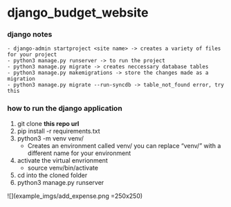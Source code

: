 # django_budget_website

### django notes
    - django-admin startproject <site name> -> creates a variety of files for your project
    - python3 manage.py runserver -> to run the project
    - python3 manage.py migrate -> creates neccessary database tables
    - python3 manage.py makemigrations -> store the changes made as a migration
    - python3 manage.py migrate --run-syncdb -> table_not_found error, try this

### how to run the django application
1. git clone **this repo url**
2. pip install -r requirements.txt
3. python3 -m venv venv/ 
    - Creates an environment called venv/ you can replace “venv/” with a different name for your environment
4. activate the virtual envrionment
    - source venv/bin/activate
5. cd into the cloned folder
6. python3 manage.py runserver

![](example_imgs/add_expense.png =250x250)
